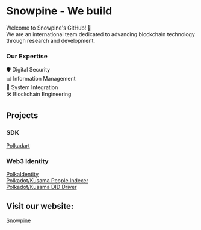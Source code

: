 # Snowpine - We build

Welcome to Snowpine's GitHub! 👋 \
We are an international team dedicated to advancing blockchain technology through research and development.

### Our Expertise

🛡️ Digital Security \
📊 Information Management \
🧩 System Integration \
🛠️ Blockchain Engineering

## Projects

### SDK

[Polkadart](https://polkadart.dev)

### Web3 Identity

[PolkaIdentity](https://polkaidentity.com) \
[Polkadot/Kusama People Indexer](https://github.com/snowpine-io/pid-indexer) \
[Polkadot/Kusama DID Driver](https://github.com/snowpine-io/polkadot-did-driver)

## Visit our website: 

[Snowpine](https://snowpine.io)
